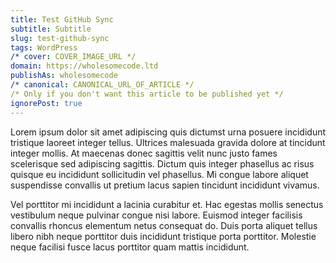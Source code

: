 ```yaml
---
title: Test GitHub Sync
subtitle: Subtitle
slug: test-github-sync
tags: WordPress
/* cover: COVER_IMAGE_URL */
domain: https://wholesomecode.ltd
publishAs: wholesomecode
/* canonical: CANONICAL_URL_OF_ARTICLE */
/* Only if you don't want this article to be published yet */ 
ignorePost: true
---
```


Lorem ipsum dolor sit amet adipiscing quis dictumst urna posuere incididunt tristique laoreet integer tellus. Ultrices malesuada gravida dolore at tincidunt integer mollis. At maecenas donec sagittis velit nunc justo fames scelerisque sed adipiscing sagittis. Dictum quis integer phasellus ac risus quisque eu incididunt sollicitudin vel phasellus. Mi congue labore aliquet suspendisse convallis ut pretium lacus sapien tincidunt incididunt vivamus.

Vel porttitor mi incididunt a lacinia curabitur et. Hac egestas mollis senectus vestibulum neque pulvinar congue nisi labore. Euismod integer facilisis convallis rhoncus elementum netus consequat do. Duis porta aliquet tellus libero nibh neque porttitor duis incididunt tristique porta porttitor. Molestie neque facilisi fusce lacus porttitor quam mattis incididunt.